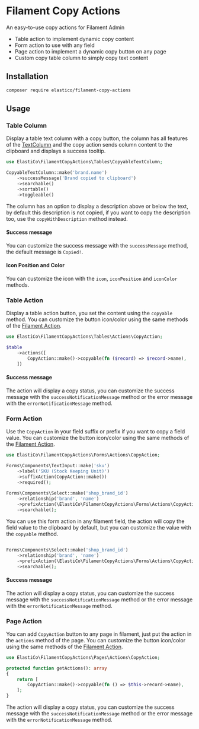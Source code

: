 # Filament Copy Actions

An easy-to-use copy actions for Filament Admin

- Table action to implement dynamic copy content
- Form action to use with any field
- Page action to implement a dynamic copy button on any page
- Custom copy table column to simply copy text content

## Installation

```bash
composer require elastico/filament-copy-actions
```

## Usage

### Table Column

Display a table text column with a copy button, the column has all features of the [TextColumn](https://filamentphp.com/docs/2.x/tables/columns#text-column) and the copy action sends column content to the clipboard and displays a success tooltip.

```php
use ElastiCo\FilamentCopyActions\Tables\CopyableTextColumn;

CopyableTextColumn::make('brand.name')
    ->successMessage('Brand copied to clipboard')
    ->searchable()
    ->sortable()
    ->toggleable()
```

The column has an option to display a description above or below the text, by default this description is not copied, if you want to copy the description too, use the `copyWithDescription` method instead.

#### Success message

You can customize the success message with the `successMessage` method, the default message is `Copied!`.

#### Icon Position and Color

You can customize the icon with the `icon`, `iconPosition` and `iconColor` methods.

### Table Action

Display a table action button, you set the content using the `copyable` method. You can customize the button icon/color using the same methods of the [Filament Action](https://filamentphp.com/docs/2.x/tables/actions#setting-a-color).

```php
use ElastiCo\FilamentCopyActions\Tables\Actions\CopyAction;

$table
    ->actions([
        CopyAction::make()->copyable(fn ($record) => $record->name),
    ])
```

#### Success message

The action will display a copy status, you can customize the success message with the `successNotificationMessage` method or the error message with the `errorNotificationMessage` method.


### Form Action

Use the `CopyAction` in your field suffix or prefix if you want to copy a field value. You can customize the button icon/color using the same methods of the [Filament Action](https://filamentphp.com/docs/2.x/tables/actions#setting-a-color).

```php
use ElastiCo\FilamentCopyActions\Forms\Actions\CopyAction;

Forms\Components\TextInput::make('sku')
    ->label('SKU (Stock Keeping Unit)')
    ->suffixAction(CopyAction::make())
    ->required();
    
Forms\Components\Select::make('shop_brand_id')
    ->relationship('brand', 'name')
    ->prefixAction(\ElastiCo\FilamentCopyActions\Forms\Actions\CopyAction::make())
    ->searchable();
```

You can use this form action in any filament field, the action will copy the field value to the clipboard by default, but you can customize the value with the `copyable` method.


```php

Forms\Components\Select::make('shop_brand_id')
    ->relationship('brand', 'name')
    ->prefixAction(\ElastiCo\FilamentCopyActions\Forms\Actions\CopyAction::make()->copyable(fn ($component) => $component->getOptionLabel()))
    ->searchable();
```

#### Success message

The action will display a copy status, you can customize the success message with the `successNotificationMessage` method or the error message with the `errorNotificationMessage` method.

### Page Action

You can add `CopyAction` button to any page in filament, just put the action in the `actions` method of the page. You can customize the button icon/color using the same methods of the [Filament Action](https://filamentphp.com/docs/2.x/tables/actions#setting-a-color).

```php
use ElastiCo\FilamentCopyActions\Pages\Actions\CopyAction;

protected function getActions(): array
{
    return [
        CopyAction::make()->copyable(fn () => $this->record->name),
    ];
}
```

The action will display a copy status, you can customize the success message with the `successNotificationMessage` method or the error message with the `errorNotificationMessage` method.